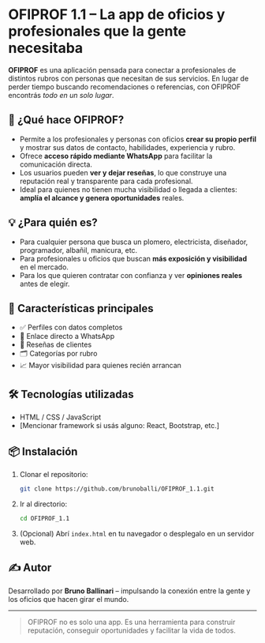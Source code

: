 # OFIPROF 1.1 – La app de oficios y profesionales que la gente necesitaba

**OFIPROF** es una aplicación pensada para conectar a profesionales de distintos rubros con personas que necesitan de sus servicios. En lugar de perder tiempo buscando recomendaciones o referencias, con OFIPROF encontrás *todo en un solo lugar*.

## 🌟 ¿Qué hace OFIPROF?

- Permite a los profesionales y personas con oficios **crear su propio perfil** y mostrar sus datos de contacto, habilidades, experiencia y rubro.
- Ofrece **acceso rápido mediante WhatsApp** para facilitar la comunicación directa.
- Los usuarios pueden **ver y dejar reseñas**, lo que construye una reputación real y transparente para cada profesional.
- Ideal para quienes no tienen mucha visibilidad o llegada a clientes: **amplía el alcance y genera oportunidades** reales.

## 💡 ¿Para quién es?

- Para cualquier persona que busca un plomero, electricista, diseñador, programador, albañil, manicura, etc.
- Para profesionales u oficios que buscan **más exposición y visibilidad** en el mercado.
- Para los que quieren contratar con confianza y ver **opiniones reales** antes de elegir.

## 🚀 Características principales

- ✅ Perfiles con datos completos
- 💬 Enlace directo a WhatsApp
- 🌟 Reseñas de clientes
- 🗂️ Categorías por rubro
- 📈 Mayor visibilidad para quienes recién arrancan

## 🛠️ Tecnologías utilizadas

- HTML / CSS / JavaScript
- [Mencionar framework si usás alguno: React, Bootstrap, etc.]

## 📦 Instalación

1. Clonar el repositorio:
   ```bash
   git clone https://github.com/brunoballi/OFIPROF_1.1.git
   ```
2. Ir al directorio:
   ```bash
   cd OFIPROF_1.1
   ```
3. (Opcional) Abrí `index.html` en tu navegador o desplegalo en un servidor web.

## ✍️ Autor

Desarrollado por **Bruno Ballinari** – impulsando la conexión entre la gente y los oficios que hacen girar el mundo.

---

> OFIPROF no es solo una app. Es una herramienta para construir reputación, conseguir oportunidades y facilitar la vida de todos.
